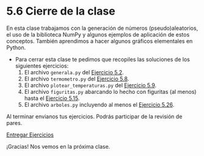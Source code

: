 # 5.6 Cierre de la clase

En esta clase trabajamos con la generación de números (pseudo)aleatorios, el uso de la biblioteca NumPy y algunos ejemplos de aplicación de estos conceptos. También aprendimos a hacer algunos gráficos elementales en Python.


* Para cerrar esta clase te pedimos que recopiles las soluciones de los siguientes ejercicios:
    1. El archivo `generala.py` del [Ejercicio 5.2](../05_Random_Plt_Dbg/02_Random.md#ejercicio-52-generala-no-necesariamente-servida).
    2. El archivo `termometro.py` del [Ejercicio 5.8](../05_Random_Plt_Dbg/03_NumPy_Arrays.md#ejercicio-58-guardar-temperaturas).
    3. El archivo `plotear_temperaturas.py` del [Ejercicio 5.9](../05_Random_Plt_Dbg/03_NumPy_Arrays.md#ejercicio-59-empezando-a-plotear).
    4. El archivo `figuritas.py` abarcando lo hecho con figuritas (al menos) hasta el [Ejercicio 5.15](../05_Random_Plt_Dbg/04_Figuritas.md#ejercicio-515).
    5. El archivo `arboles.py` incluyendo al menos el [Ejercicio 5.26](../05_Random_Plt_Dbg/05_Arboles3_plt.md#ejercicio-526-scatterplot-diametro-vs-alto-de-jacarandas).


Al terminar envianos tus ejercicios. Podrás participar de la revisión de pares.

[Entregar Ejercicios](http://programacionpython.ecyt.unsam.edu.ar/unit/submission/5)

¡Gracias! Nos vemos en la próxima clase.


